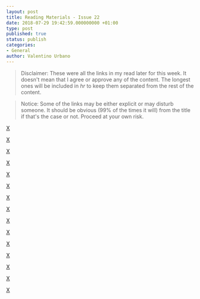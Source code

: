 ```yaml
---
layout: post
title: Reading Materials - Issue 22
date: 2018-07-29 19:42:59.000000000 +01:00
type: post
published: true
status: publish
categories:
- General
author: Valentino Urbano 
---
```


>Disclaimer: These were all the links in my read later for this week. It doesn't mean that I agree or approve any of the content. The longest ones will be included in <em>hr</em> to keep them separated from the rest of the content.

>Notice: Some of the links may be either explicit or may disturb someone. It should be obvious (99% of the times it will) from the title if that's the case or not. Proceed at your own risk.


[X](http://www.vox.com/2016/2/10/10956978/donald-trump-terrifying)

[X](http://www.theatlantic.com/technology/archive/2016/02/the-research-pirates-of-the-dark-web/461829/)

[X](http://ericasadun.com/2016/02/09/the-trouble-with-argument-labels-some-thoughts/)

[X](https://lists.swift.org/pipermail/swift-evolution/Week-of-Mon-20160208/009451.html)

[X](https://msdn.microsoft.com/en-au/library/windows/desktop/aa365247(v=vs.85).aspx)

[X](http://bit.ly/1PzttYP)

[X](http://www.mikeperham.com/2016/02/09/kill-your-dependencies/)

[X](http://www.theverge.com/2016/2/10/10938420/medium-release-notes-drinking)

[X](https://hbr.org/2016/02/how-to-read-a-book-a-week)

[X](https://hbr.org/2016/02/how-to-read-a-book-a-week)

[X](http://martinfowler.com/bliki/BeckDesignRules.html)

[X](http://blog.unburntwitch.com/post/139084743809/why-i-dropped-the-harassment-charges-the-man-who)

[X](http://etolstoy.com/2016/02/10/generamba/)

[X](https://lists.swift.org/pipermail/swift-evolution/Week-of-Mon-20160208/009422.html)

[X](http://www.vox.com/2016/2/10/10956978/donald-trump-terrifying)